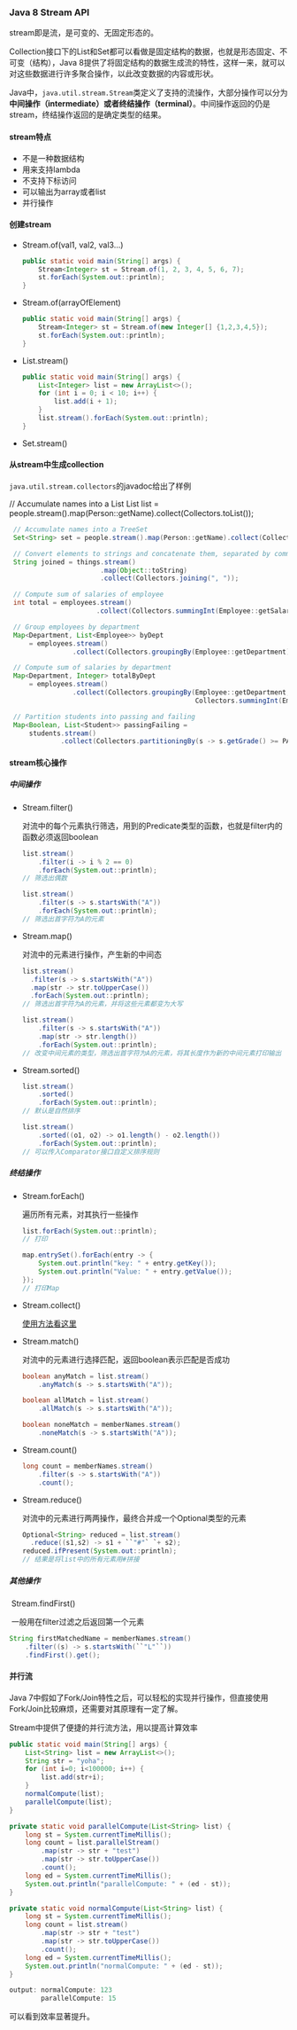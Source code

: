 ### Java 8 Stream API

stream即是流，是可变的、无固定形态的。

Collection接口下的List和Set都可以看做是固定结构的数据，也就是形态固定、不可变（结构），Java 8提供了将固定结构的数据生成流的特性，这样一来，就可以对这些数据进行许多聚合操作，以此改变数据的内容或形状。

Java中，`java.util.stream.Stream`类定义了支持的流操作，大部分操作可以分为**中间操作（intermediate）**或者**终结操作（terminal）**。中间操作返回的仍是stream，终结操作返回的是确定类型的结果。

#### stream特点

- 不是一种数据结构
- 用来支持lambda
- 不支持下标访问
- 可以输出为array或者list
- 并行操作



#### 创建stream

- Stream.of(val1, val2, val3...)

  ```java
  public static void main(String[] args) {
      Stream<Integer> st = Stream.of(1, 2, 3, 4, 5, 6, 7);
      st.forEach(System.out::println);
  }
  ```

- Stream.of(arrayOfElement)

  ```java
  public static void main(String[] args) {
      Stream<Integer> st = Stream.of(new Integer[] {1,2,3,4,5});
      st.forEach(System.out::println);
  }
  ```

- List.stream()

  ```java
  public static void main(String[] args) {
      List<Integer> list = new ArrayList<>();
      for (int i = 0; i < 10; i++) {
          list.add(i + 1);
      }
      list.stream().forEach(System.out::println);
  }
  ```

- Set.stream()



#### 从stream中生成collection

`java.util.stream.collectors`的javadoc给出了样例

// Accumulate names into a List
     List<String> list = people.stream().map(Person::getName).collect(Collectors.toList());

```java
 // Accumulate names into a TreeSet
 Set<String> set = people.stream().map(Person::getName).collect(Collectors.toCollection(TreeSet::new));

 // Convert elements to strings and concatenate them, separated by commas
 String joined = things.stream()
                       .map(Object::toString)
                       .collect(Collectors.joining(", "));

 // Compute sum of salaries of employee
 int total = employees.stream()
                      .collect(Collectors.summingInt(Employee::getSalary)));

 // Group employees by department
 Map<Department, List<Employee>> byDept
     = employees.stream()
                .collect(Collectors.groupingBy(Employee::getDepartment));

 // Compute sum of salaries by department
 Map<Department, Integer> totalByDept
     = employees.stream()
                .collect(Collectors.groupingBy(Employee::getDepartment,
                                               Collectors.summingInt(Employee::getSalary)));

 // Partition students into passing and failing
 Map<Boolean, List<Student>> passingFailing =
     students.stream()
             .collect(Collectors.partitioningBy(s -> s.getGrade() >= PASS_THRESHOLD));
```


#### stream核心操作

##### 中间操作

- Stream.filter()

  对流中的每个元素执行筛选，用到的Predicate类型的函数，也就是filter内的函数必须返回boolean

  ```java
  list.stream()
      .filter(i -> i % 2 == 0)
      .forEach(System.out::println);
  // 筛选出偶数
  ```

  ```java
  list.stream()
      .filter(s -> s.startsWith("A"))
      .forEach(System.out::println);
  // 筛选出首字符为A的元素
  ```

- Stream.map()

  对流中的元素进行操作，产生新的中间态

  ```java
  list.stream()
  	.filter(s -> s.startsWith("A"))
  	.map(str -> str.toUpperCase())
  	.forEach(System.out::println);
  // 筛选出首字符为A的元素，并将这些元素都变为大写
  ```

  ```java
  list.stream()
      .filter(s -> s.startsWith("A"))
      .map(str -> str.length())
      .forEach(System.out::println);
  // 改变中间元素的类型，筛选出首字符为A的元素，将其长度作为新的中间元素打印输出
  ```

- Stream.sorted()

  ```java
  list.stream()
      .sorted()
      .forEach(System.out::println);
  // 默认是自然排序
  ```

  ```java
  list.stream()
      .sorted((o1, o2) -> o1.length() - o2.length())
      .forEach(System.out::println);
  // 可以传入Comparator接口自定义排序规则
  ```

##### 终结操作

- Stream.forEach()

  遍历所有元素，对其执行一些操作

  ```java
  list.forEach(System.out::println);
  // 打印
  ```

  ```java
  map.entrySet().forEach(entry -> {
      System.out.println("key: " + entry.getKey());
      System.out.println("Value: " + entry.getValue());
  });
  // 打印Map
  ```

- Stream.collect()

  [使用方法看这里](#从stream中生成collection)

- Stream.match()

  对流中的元素进行选择匹配，返回boolean表示匹配是否成功

  ```java
  boolean anyMatch = list.stream()
      .anyMatch(s -> s.startsWith("A"));
  ```

  ```java
  boolean allMatch = list.stream()
      .allMatch(s -> s.startsWith("A"));
  ```

  ```java
  boolean noneMatch = memberNames.stream()
      .noneMatch(s -> s.startsWith("A"));
  ```

- Stream.count()

  ```java
  long count = memberNames.stream()
      .filter(s -> s.startsWith("A"))
      .count();
  ```

- Stream.reduce()

  对流中的元素进行两两操作，最终合并成一个Optional类型的元素

  ```java
  Optional<String> reduced = list.stream()
  	.reduce((s1,s2) -> s1 + ``"#"` `+ s2);
  reduced.ifPresent(System.out::println);
  // 结果是将list中的所有元素用#拼接
  ```

##### 其他操作

​	Stream.findFirst()

​	一般用在filter过滤之后返回第一个元素

```java
String firstMatchedName = memberNames.stream()
    .filter((s) -> s.startsWith(``"L"``))
    .findFirst().get();
```



#### 并行流

Java 7中假如了Fork/Join特性之后，可以轻松的实现并行操作，但直接使用Fork/Join比较麻烦，还需要对其原理有一定了解。

Stream中提供了便捷的并行流方法，用以提高计算效率

```java
public static void main(String[] args) {
    List<String> list = new ArrayList<>();
    String str = "yoha";
    for (int i=0; i<100000; i++) {
        list.add(str+i);
    }
    normalCompute(list);
    parallelCompute(list);
}

private static void parallelCompute(List<String> list) {
    long st = System.currentTimeMillis();
    long count = list.parallelStream()
        .map(str -> str + "test")
        .map(str -> str.toUpperCase())
        .count();
    long ed = System.currentTimeMillis();
    System.out.println("parallelCompute: " + (ed - st));
}

private static void normalCompute(List<String> list) {
    long st = System.currentTimeMillis();
    long count = list.stream()
        .map(str -> str + "test")
        .map(str -> str.toUpperCase())
        .count();
    long ed = System.currentTimeMillis();
    System.out.println("normalCompute: " + (ed - st));
}
```

```java
output: normalCompute: 123
	    parallelCompute: 15
```

可以看到效率显著提升。

